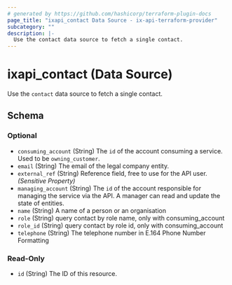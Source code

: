 ```yaml
---
# generated by https://github.com/hashicorp/terraform-plugin-docs
page_title: "ixapi_contact Data Source - ix-api-terraform-provider"
subcategory: ""
description: |-
  Use the contact data source to fetch a single contact.
---
```


# ixapi_contact (Data Source)

Use the `contact` data source to fetch a single contact.



<!-- schema generated by tfplugindocs -->
## Schema

### Optional

- `consuming_account` (String) The `id` of the account consuming a service.  Used to be `owning_customer`.
- `email` (String) The email of the legal company entity.
- `external_ref` (String) Reference field, free to use for the API user. *(Sensitive Property)*
- `managing_account` (String) The `id` of the account responsible for managing the service via the API. A manager can read and update the state of entities.
- `name` (String) A name of a person or an organisation
- `role` (String) query contact by role name, only with consuming_account
- `role_id` (String) query contact by role id, only with consuming_account
- `telephone` (String) The telephone number in E.164 Phone Number Formatting

### Read-Only

- `id` (String) The ID of this resource.


